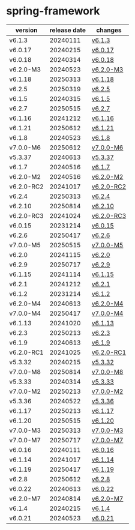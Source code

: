 # spring-framework	


|version|release date|changes|
|---|---|---|
|v6.1.3|20240111|[v6.1.3](./v6.1.3-20240111.md)|
|v6.0.17|20240215|[v6.0.17](./v6.0.17-20240215.md)|
|v6.0.18|20240314|[v6.0.18](./v6.0.18-20240314.md)|
|v6.2.0-M3|20240523|[v6.2.0-M3](./v6.2.0-M3-20240523.md)|
|v6.1.18|20250313|[v6.1.18](./v6.1.18-20250313.md)|
|v6.2.5|20250319|[v6.2.5](./v6.2.5-20250319.md)|
|v6.1.5|20240315|[v6.1.5](./v6.1.5-20240315.md)|
|v6.2.7|20250515|[v6.2.7](./v6.2.7-20250515.md)|
|v6.1.16|20241212|[v6.1.16](./v6.1.16-20241212.md)|
|v6.1.21|20250612|[v6.1.21](./v6.1.21-20250612.md)|
|v6.1.8|20240523|[v6.1.8](./v6.1.8-20240523.md)|
|v7.0.0-M6|20250612|[v7.0.0-M6](./v7.0.0-M6-20250612.md)|
|v5.3.37|20240613|[v5.3.37](./v5.3.37-20240613.md)|
|v6.1.7|20240516|[v6.1.7](./v6.1.7-20240516.md)|
|v6.2.0-M2|20240516|[v6.2.0-M2](./v6.2.0-M2-20240516.md)|
|v6.2.0-RC2|20241017|[v6.2.0-RC2](./v6.2.0-RC2-20241017.md)|
|v6.2.4|20250313|[v6.2.4](./v6.2.4-20250313.md)|
|v6.2.10|20250814|[v6.2.10](./v6.2.10-20250814.md)|
|v6.2.0-RC3|20241024|[v6.2.0-RC3](./v6.2.0-RC3-20241024.md)|
|v6.0.15|20231214|[v6.0.15](./v6.0.15-20231214.md)|
|v6.2.6|20250417|[v6.2.6](./v6.2.6-20250417.md)|
|v7.0.0-M5|20250515|[v7.0.0-M5](./v7.0.0-M5-20250515.md)|
|v6.2.0|20241115|[v6.2.0](./v6.2.0-20241115.md)|
|v6.2.9|20250717|[v6.2.9](./v6.2.9-20250717.md)|
|v6.1.15|20241114|[v6.1.15](./v6.1.15-20241114.md)|
|v6.2.1|20241212|[v6.2.1](./v6.2.1-20241212.md)|
|v6.1.2|20231214|[v6.1.2](./v6.1.2-20231214.md)|
|v6.2.0-M4|20240613|[v6.2.0-M4](./v6.2.0-M4-20240613.md)|
|v7.0.0-M4|20250417|[v7.0.0-M4](./v7.0.0-M4-20250417.md)|
|v6.1.13|20241020|[v6.1.13](./v6.1.13-20241020.md)|
|v6.2.3|20250213|[v6.2.3](./v6.2.3-20250213.md)|
|v6.1.9|20240613|[v6.1.9](./v6.1.9-20240613.md)|
|v6.2.0-RC1|20241025|[v6.2.0-RC1](./v6.2.0-RC1-20241025.md)|
|v5.3.32|20240215|[v5.3.32](./v5.3.32-20240215.md)|
|v7.0.0-M8|20250814|[v7.0.0-M8](./v7.0.0-M8-20250814.md)|
|v5.3.33|20240314|[v5.3.33](./v5.3.33-20240314.md)|
|v7.0.0-M2|20250213|[v7.0.0-M2](./v7.0.0-M2-20250213.md)|
|v5.3.36|20240522|[v5.3.36](./v5.3.36-20240522.md)|
|v6.1.17|20250213|[v6.1.17](./v6.1.17-20250213.md)|
|v6.1.20|20250515|[v6.1.20](./v6.1.20-20250515.md)|
|v7.0.0-M3|20250313|[v7.0.0-M3](./v7.0.0-M3-20250313.md)|
|v7.0.0-M7|20250717|[v7.0.0-M7](./v7.0.0-M7-20250717.md)|
|v6.0.16|20240111|[v6.0.16](./v6.0.16-20240111.md)|
|v6.1.14|20241017|[v6.1.14](./v6.1.14-20241017.md)|
|v6.1.19|20250417|[v6.1.19](./v6.1.19-20250417.md)|
|v6.2.8|20250612|[v6.2.8](./v6.2.8-20250612.md)|
|v6.0.22|20240613|[v6.0.22](./v6.0.22-20240613.md)|
|v6.2.0-M7|20240814|[v6.2.0-M7](./v6.2.0-M7-20240814.md)|
|v6.1.4|20240215|[v6.1.4](./v6.1.4-20240215.md)|
|v6.0.21|20240523|[v6.0.21](./v6.0.21-20240523.md)|
